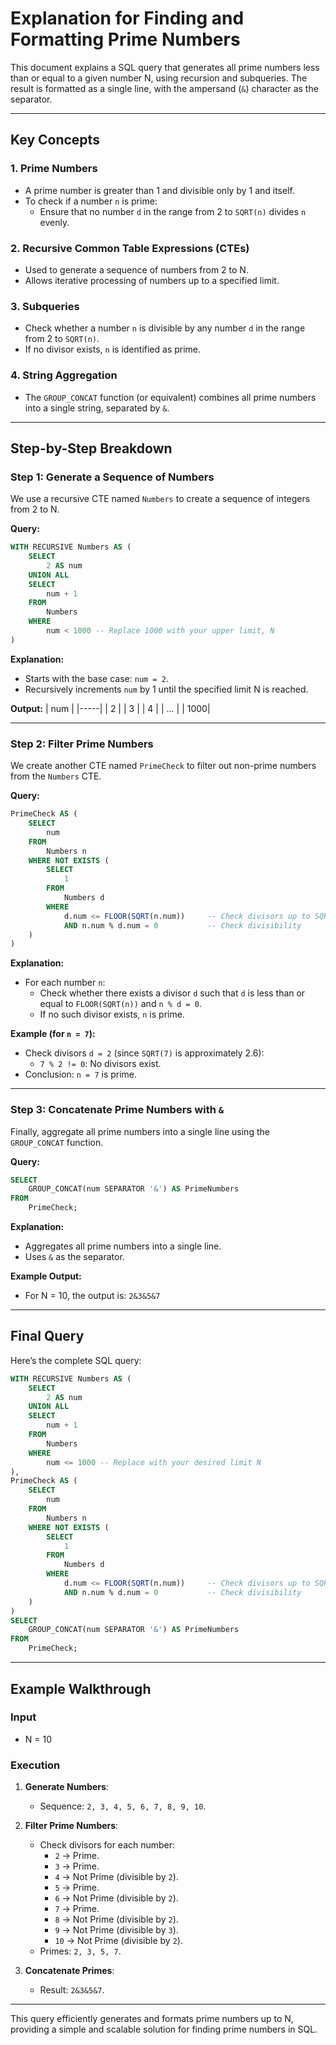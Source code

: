 # Explanation for Finding and Formatting Prime Numbers

This document explains a SQL query that generates all prime numbers less than or equal to a given number N, using recursion and subqueries. The result is formatted as a single line, with the ampersand (`&`) character as the separator.

---

## Key Concepts

### 1. **Prime Numbers**
   - A prime number is greater than 1 and divisible only by 1 and itself.
   - To check if a number `n` is prime:
     - Ensure that no number `d` in the range from 2 to `SQRT(n)` divides `n` evenly.

### 2. **Recursive Common Table Expressions (CTEs)**
   - Used to generate a sequence of numbers from 2 to N.
   - Allows iterative processing of numbers up to a specified limit.

### 3. **Subqueries**
   - Check whether a number `n` is divisible by any number `d` in the range from 2 to `SQRT(n)`.
   - If no divisor exists, `n` is identified as prime.

### 4. **String Aggregation**
   - The `GROUP_CONCAT` function (or equivalent) combines all prime numbers into a single string, separated by `&`.

---

## Step-by-Step Breakdown

### Step 1: Generate a Sequence of Numbers

We use a recursive CTE named `Numbers` to create a sequence of integers from 2 to N.

**Query:**
```sql
WITH RECURSIVE Numbers AS (
    SELECT
        2 AS num
    UNION ALL
    SELECT
        num + 1
    FROM
        Numbers
    WHERE
        num < 1000 -- Replace 1000 with your upper limit, N
)
```

**Explanation:**
- Starts with the base case: `num = 2`.
- Recursively increments `num` by 1 until the specified limit N is reached.

**Output:**
| num |
|-----|
| 2   |
| 3   |
| 4   |
| ... |
| 1000|

---

### Step 2: Filter Prime Numbers

We create another CTE named `PrimeCheck` to filter out non-prime numbers from the `Numbers` CTE.

**Query:**
```sql
PrimeCheck AS (
    SELECT
        num
    FROM
        Numbers n
    WHERE NOT EXISTS (
        SELECT
            1
        FROM
            Numbers d
        WHERE
            d.num <= FLOOR(SQRT(n.num))     -- Check divisors up to SQRT(n)
            AND n.num % d.num = 0           -- Check divisibility
    )
)
```

**Explanation:**
- For each number `n`:
  - Check whether there exists a divisor `d` such that `d` is less than or equal to `FLOOR(SQRT(n))` and `n % d = 0`.
  - If no such divisor exists, `n` is prime.

**Example (for `n = 7`):**
- Check divisors `d = 2` (since `SQRT(7)` is approximately 2.6):
  - `7 % 2 != 0`: No divisors exist.
- Conclusion: `n = 7` is prime.

---

### Step 3: Concatenate Prime Numbers with `&`

Finally, aggregate all prime numbers into a single line using the `GROUP_CONCAT` function.

**Query:**
```sql
SELECT
    GROUP_CONCAT(num SEPARATOR '&') AS PrimeNumbers
FROM
    PrimeCheck;
```

**Explanation:**
- Aggregates all prime numbers into a single line.
- Uses `&` as the separator.

**Example Output:**
- For N = 10, the output is: `2&3&5&7`

---

## Final Query

Here’s the complete SQL query:

```sql
WITH RECURSIVE Numbers AS (
    SELECT
        2 AS num
    UNION ALL
    SELECT
        num + 1
    FROM
        Numbers
    WHERE
        num <= 1000 -- Replace with your desired limit N
),
PrimeCheck AS (
    SELECT
        num
    FROM
        Numbers n
    WHERE NOT EXISTS (
        SELECT
            1
        FROM
            Numbers d
        WHERE
            d.num <= FLOOR(SQRT(n.num))     -- Check divisors up to SQRT(n)
            AND n.num % d.num = 0           -- Check divisibility
    )
)
SELECT
    GROUP_CONCAT(num SEPARATOR '&') AS PrimeNumbers
FROM
    PrimeCheck;
```

---

## Example Walkthrough

### Input
- N = 10

### Execution

1. **Generate Numbers**:
   - Sequence: `2, 3, 4, 5, 6, 7, 8, 9, 10`.

2. **Filter Prime Numbers**:
   - Check divisors for each number:
     - `2` → Prime.
     - `3` → Prime.
     - `4` → Not Prime (divisible by `2`).
     - `5` → Prime.
     - `6` → Not Prime (divisible by `2`).
     - `7` → Prime.
     - `8` → Not Prime (divisible by `2`).
     - `9` → Not Prime (divisible by `3`).
     - `10` → Not Prime (divisible by `2`).
   - Primes: `2, 3, 5, 7`.

3. **Concatenate Primes**:
   - Result: `2&3&5&7`.

---

This query efficiently generates and formats prime numbers up to N, providing a simple and scalable solution for finding prime numbers in SQL.